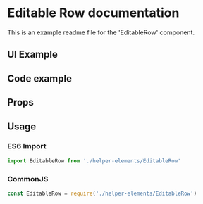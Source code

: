 # Editable Row documentation

This is an example readme file for the 'EditableRow' component.

## UI Example

<!-- STORY -->

## Code example

<!-- SOURCE -->

## Props

<!-- PROPS -->

## Usage

### ES6 Import
```js
import EditableRow from './helper-elements/EditableRow'
```

### CommonJS

```js
const EditableRow = require('./helper-elements/EditableRow')

